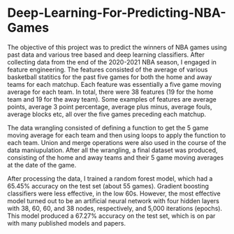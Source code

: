 # Deep-Learning-For-Predicting-NBA-Games

The objective of this project was to predict the winners of NBA games using past data and various tree based and deep learning classifiers. After collecting data from the end of the 2020-2021 NBA season, I engaged in feature engineering. The features consisted of the average of various basketball statitics for the past five games for both the home and away teams for each matchup. Each feature was essentially a five game moving average for each team. In total, there were 38 features (19 for the home team and 19 for the away team). Some examples of features are average points, average 3 point percentage, average plus minus, average fouls, average blocks etc, all over the five games preceding each matchup. 

The data wrangling consisted of defining a function to get the 5 game moving average for each team and then using loops to apply the function to each team. Union and merge operations were also used in the course of the data maniupulation. After all the wrangling, a final dataset was produced, consisting of the home and away teams and their 5 game moving averages at the date of the game. 

After processing the data, I trained a random forest model, which had a 65.45% accuracy on the test set (about 55 games). Gradient boosting classifiers were less effective, in the low 60s. However, the most effective model turned out to be an artificial neural network with four hidden layers with 38, 60, 60, and 38 nodes, respectively, and 5,000 iterations (epochs). This model produced a 67.27% accuracy on the test set, which is on par with many published models and papers. 
